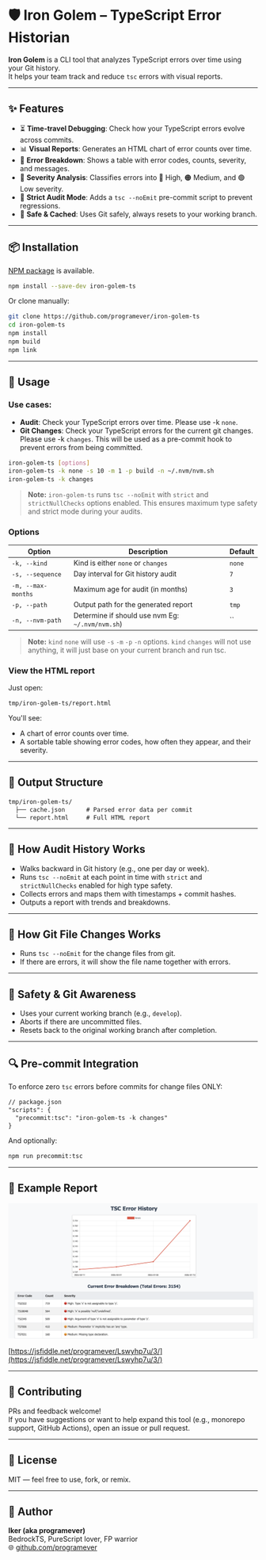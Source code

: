 # 🛡️ Iron Golem – TypeScript Error Historian

**Iron Golem** is a CLI tool that analyzes TypeScript errors over time using your Git history.  
It helps your team track and reduce `tsc` errors with visual reports.

---

## ✨ Features

- ⏳ **Time-travel Debugging**: Check how your TypeScript errors evolve across commits.
- 📊 **Visual Reports**: Generates an HTML chart of error counts over time.
- 🔎 **Error Breakdown**: Shows a table with error codes, counts, severity, and messages.
- 🧠 **Severity Analysis**: Classifies errors into 🔴 High, 🟠 Medium, and 🟢 Low severity.
- 🧪 **Strict Audit Mode**: Adds a `tsc --noEmit` pre-commit script to prevent regressions.
- 💾 **Safe & Cached**: Uses Git safely, always resets to your working branch.

---

## 📦 Installation

[NPM package](https://www.npmjs.com/package/iron-golem-ts) is available.

```bash
npm install --save-dev iron-golem-ts
```

Or clone manually:

```bash
git clone https://github.com/programever/iron-golem-ts
cd iron-golem-ts
npm install
npm build
npm link
```

---

## 🚀 Usage

### Use cases:
- **Audit**: Check your TypeScript errors over time. Please use -k `none`.
- **Git Changes**: Check your TypeScript errors for the current git changes. Please use -k `changes`. This will be used as a pre-commit hook to prevent errors from being committed.

```bash
iron-golem-ts [options]
iron-golem-ts -k none -s 10 -m 1 -p build -n ~/.nvm/nvm.sh
iron-golem-ts -k changes
```

> **Note:** `iron-golem-ts` runs `tsc --noEmit` with `strict` and `strictNullChecks` options enabled. This ensures maximum type safety and strict mode during your audits.

### Options

| Option               | Description                                                | Default    |
|----------------------|------------------------------------------------------------|------------|
| `-k, --kind`         | Kind is either `none` or `changes`                         | `none`     |
| `-s, --sequence`     | Day interval for Git history audit                         | `7`        |
| `-m, --max-months`   | Maximum age for audit (in months)                          | `3`        |
| `-p, --path`         | Output path for the generated report                       | `tmp`      |
| `-n, --nvm-path`     | Determine if should use nvm Eg: `~/.nvm/nvm.sh`)           | ``         |

> **Note:** `kind` `none` will use `-s` `-m` `-p` `-n` options. `kind` `changes` will not use anything, it will just base on your current branch and run tsc.

### View the HTML report

Just open:

```
tmp/iron-golem-ts/report.html
```

You'll see:
- A chart of error counts over time.
- A sortable table showing error codes, how often they appear, and their severity.

---

## 📁 Output Structure

```
tmp/iron-golem-ts/
  ├── cache.json      # Parsed error data per commit
  └── report.html     # Full HTML report
```

---

## 🧠 How Audit History Works

- Walks backward in Git history (e.g., one per day or week).
- Runs `tsc --noEmit` at each point in time with `strict` and `strictNullChecks` enabled for high type safety.
- Collects errors and maps them with timestamps + commit hashes.
- Outputs a report with trends and breakdowns.

---

## 🧠 How Git File Changes Works

- Runs `tsc --noEmit` for the change files from git.
- If there are errors, it will show the file name together with errors.

---

## 🛑 Safety & Git Awareness

- Uses your current working branch (e.g., `develop`).
- Aborts if there are uncommitted files.
- Resets back to the original working branch after completion.

---

## 🔍 Pre-commit Integration

To enforce zero `tsc` errors before commits for change files ONLY:

```jsonc
// package.json
"scripts": {
  "precommit:tsc": "iron-golem-ts -k changes"
}
```

And optionally:

```bash
npm run precommit:tsc
```

---

## 🧪 Example Report

![Alt text](example/report.png)

[https://jsfiddle.net/programever/Lswyhp7u/3/](https://jsfiddle.net/programever/Lswyhp7u/3/)



---

## 🤝 Contributing

PRs and feedback welcome!  
If you have suggestions or want to help expand this tool (e.g., monorepo support, GitHub Actions), open an issue or pull request.

---

## 📜 License

MIT — feel free to use, fork, or remix.

---

## 🧙 Author

**Iker (aka programever)**  
BedrockTS, PureScript lover, FP warrior  
🌐 [github.com/programever](https://github.com/programever)
